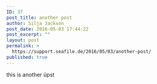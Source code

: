 ```yaml
---
ID: 37
post_title: another post
author: Silja Jackson
post_date: 2016-05-03 17:44:22
post_excerpt: ""
layout: post
permalink: >
  https://support.seafile.de/2016/05/03/another-post/
published: true
---
```

this is another üpst